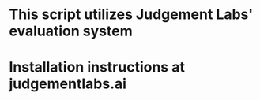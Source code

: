 # This script utilizes Judgement Labs' evaluation system
# Installation instructions at judgementlabs.ai
